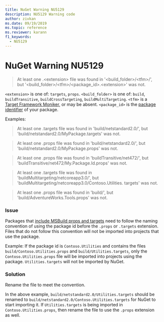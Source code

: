 ```yaml
---
title: NuGet Warning NU5129
description: NU5129 Warning code
author: zivkan
ms.date: 09/19/2019
ms.topic: reference
ms.reviewer: karann
f1_keywords: 
  - NU5129
---
```


# NuGet Warning NU5129

> At least one .&lt;extension&gt; file was found in '&lt;build_folder&gt;/&lt;tfm&gt;/', but '&lt;build_folder&gt;/&lt;tfm&gt;/&lt;package_id&gt;.&lt;extension&gt;' was not.

`<extension>` is one of: `targets`, `props`.
`<build_folder>` is one of: `build`, `buildTransitive`, `buildCrossTargeting`, `buildMultiTargeting`.
`<tfm>` is a [Target Framework Moniker](../target-frameworks.md), or may be absent.
`<package_id>` is the [package identifier](../nuspec.md#id) of your package.

Examples:

> At least one .targets file was found in 'build/netstandard2.0/', but 'build/netstandard2.0/MyPackage.targets' was not.

> At least one .props file was found in 'build/netstandard2.0/', but 'build/netstandard2.0/MyPackage.props' was not.

> At least one .props file was found in 'buildTransitive/net472/', but 'buildTransitive/net472/My.Package.Id.props' was not.

> At least one .targets file was found in 'buildMultitargeting/netcoreapp3.0/', but 'buildMultitargeting/netcoreapp3.0/Contoso.Utilities.
targets' was not.

> At least one .props file was found in 'build/', but 'build/AdventureWorks.Tools.props' was not.

### Issue

Packages that [include MSBuild props and targets](../../create-packages/creating-a-package.md#include-msbuild-props-and-targets-in-a-package) need to follow the naming convention of using the package id before the `.props` or `.targets` extension. Files that do not follow this convention will not be imported into projects that use the package.

Example: If the package id is `Contoso.Utilities` and contains the files `build/Contoso.Utilities.props` and `build/Utilities.targets`, only the `Contoso.Utilities.props` file will be imported into projects using the package. `Utilities.targets` will not be imported by NuGet.

### Solution

Rename the file to meet the convention.

In the above example, `build/netstandard2.0/Utilities.targets` should be renamed to `build/netstandard2.0/Contoso.Utilities.targets` for NuGet to start importing it. If `Utilities.targets` is being imported in `Contoso.Utilities.props`, then rename the file to use the `.props` extension as well.
